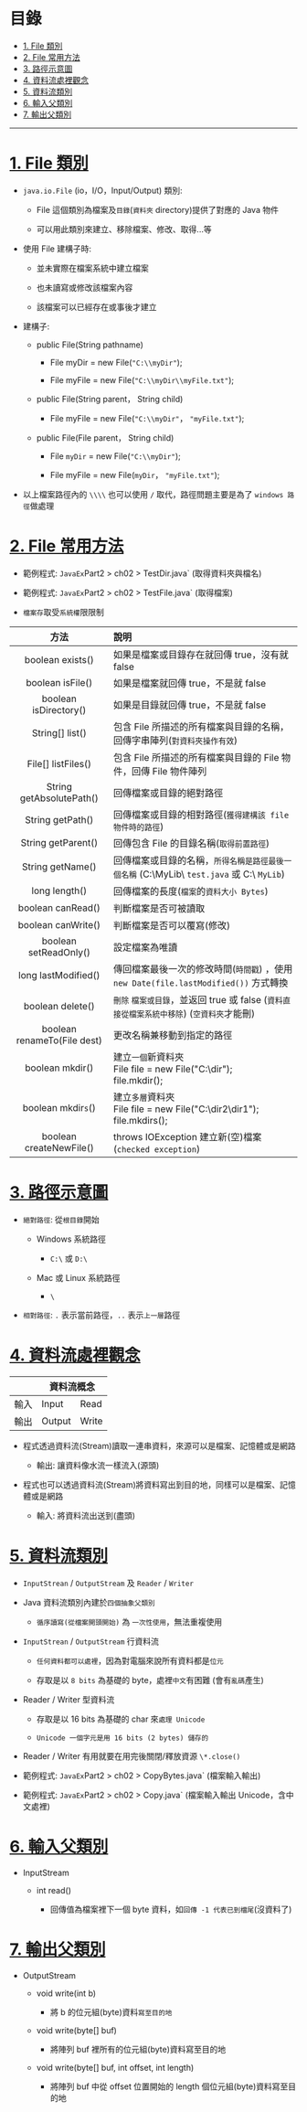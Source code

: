 <h1 id="top">目錄</h1>

- [1. File 類別](#s1)
- [2. File 常用方法](#s2)
- [3. 路徑示意圖](#s3)
- [4. 資料流處裡觀念](#s4)
- [5. 資料流類別](#s5)
- [6. 輸入父類別](#s6)
- [7. 輸出父類別](#s7)

---

# <a id='s1' class='md-title' href='#top'>1. File 類別</a>

- `java.io.File` (io，I/O，Input/Output) 類別:

  - File 這個類別為檔案及`目錄`(`資料夾` directory)提供了對應的 Java 物件

  - 可以用此類別來建立、移除檔案、修改、取得...等

- 使用 File 建構子時:

  - 並未實際在檔案系統中建立檔案

  - 也未讀寫或修改該檔案內容

  - 該檔案可以已經存在或事後才建立

- 建構子:

  - public File(String pathname)

    - File myDir = new File(`"C:\\myDir"`);

    - File myFile = new File(`"C:\\myDir\\myFile.txt"`);

  - public File(String parent， String child)

    - File myFile = new File(`"C:\\myDir"`， `"myFile.txt"`);

  - public File(File parent， String child)

    - File `myDir` = new File(`"C:\\myDir"`);

    - File myFile = new File(`myDir`， `"myFile.txt"`);

- 以上檔案路徑內的 `\\\\` 也可以使用 `/` 取代，路徑問題主要是為了 `windows 路徑`做處理

# <a id='s2' class='md-title' href='#top'>2. File 常用方法</a>

- 範例程式: `JavaEx`Part2 > ch02 > TestDir.java` (取得資料夾與檔名)

- 範例程式: `JavaEx`Part2 > ch02 > TestFile.java` (取得檔案)

- `檔案存`取受`系統權`限限制

<table>
<thead>
<tr>
<th style="text-align:center">方法</th>
<th style="text-align:left">說明</th>
</tr>
</thead>
<tbody>
<tr>
<td style="text-align:center">boolean exists()</td>
<td style="text-align:left">如果是檔案或目錄存在就回傳 true，沒有就 false</td>
</tr>
<tr>
<td style="text-align:center">boolean isFile()</td>
<td style="text-align:left">如果是檔案就回傳 true，不是就 false</td>
</tr>
<tr>
<td style="text-align:center">boolean isDirectory()</td>
<td style="text-align:left">如果是目錄就回傳 true，不是就 false</td>
</tr>
<tr>
<td style="text-align:center">String[] list()</td>
<td style="text-align:left">包含 File 所描述的所有檔案與目錄的名稱，回傳字串陣列(<code>對資料夾操作有效</code>)</td>
</tr>
<tr>
<td style="text-align:center">File[] listFiles()</td>
<td style="text-align:left">包含 File 所描述的所有檔案與目錄的 File 物件，回傳 File 物件陣列</td>
</tr>
<tr>
<td style="text-align:center">String getAbsolutePath()</td>
<td style="text-align:left">回傳檔案或目錄的絕對路徑</td>
</tr>
<tr>
<td style="text-align:center">String getPath()</td>
<td style="text-align:left">回傳檔案或目錄的相對路徑(<code>獲得建構該 file 物件時的路徑</code>)</td>
</tr>
<tr>
<td style="text-align:center">String getParent()</td>
<td style="text-align:left">回傳包含 File 的目錄名稱(<code>取得前置路徑</code>)</td>
</tr>
<tr>
<td style="text-align:center">String getName()</td>
<td style="text-align:left">回傳檔案或目錄的名稱，<code>所得名稱是路徑最後一個名稱</code> (C:\MyLib\ <code>test.java</code> 或 C:\ <code>MyLib</code>)</td>
</tr>
<tr>
<td style="text-align:center">long length()</td>
<td style="text-align:left">回傳檔案的長度(<code>檔案</code>的<code>資料大小 Bytes</code>)</td>
</tr>
<tr>
<td style="text-align:center">boolean canRead()</td>
<td style="text-align:left">判斷檔案是否可被讀取</td>
</tr>
<tr>
<td style="text-align:center">boolean canWrite()</td>
<td style="text-align:left">判斷檔案是否可以覆寫(修改)</td>
</tr>
<tr>
<td style="text-align:center">boolean setReadOnly()</td>
<td style="text-align:left">設定檔案為唯讀</td>
</tr>
<tr>
<td style="text-align:center">long lastModified()</td>
<td style="text-align:left">傳回檔案最後一次的修改時間(<code>時間戳</code>) ，使用 <code>new Date(file.lastModified())</code> 方式轉換</td>
</tr>
<tr>
<td style="text-align:center">boolean delete()</td>
<td style="text-align:left"><code>刪除</code> <code>檔案或目錄</code>，並返回 true 或 false (<code>資料直接從檔案系統中移除</code>) (<code>空資料夾</code>才能刪)</td>
</tr>
<tr>
<td style="text-align:center">boolean renameTo(File dest)</td>
<td style="text-align:left">更改名稱兼移動到指定的路徑</td>
</tr>
<tr>
<td style="text-align:center">boolean mkdir()</td>
<td style="text-align:left">建立<code>一個</code>新資料夾<br>File file = new File("C:\dir");<br>file.mkdir();</td>
</tr>
<tr>
<td style="text-align:center">boolean mkdir<code>s</code>()</td>
<td style="text-align:left">建立<code>多層</code>資料夾<br>File file = new File("C:\dir2\dir1");<br>file.mkdirs();</td>
</tr>
<tr>
<td style="text-align:center">boolean createNewFile()</td>
<td style="text-align:left">throws IOException 建立新(空)檔案(<code>checked exception</code>)</td>
</tr>
</tbody>
</table>

# <a id='s3' class='md-title' href='#top'>3. 路徑示意圖</a>

- `絕對路徑`: 從`根目錄`開始

  - Windows 系統路徑

    - `C:\` 或 `D:\`

  - Mac 或 Linux 系統路徑

    - `\`

- `相對路徑`: `.` 表示當前路徑，`..` 表示`上一層`路徑

# <a id='s4' class='md-title' href='#top'>4. 資料流處裡觀念</a>

<table>
<thead>
<tr>
<th></th>
<th colspan="2">資料流概念</th>
</tr>
</thead>
<tbody>
<tr>
<td>輸入</td>
<td>Input</td>
<td>Read</td>
</tr>
<tr>
<td>輸出</td>
<td>Output</td>
<td>Write</td>
</tr>
</tbody>
</table>

- 程式透過資料流(Stream)讀取一連串資料，來源可以是檔案、記憶體或是網路

  - 輸出: 讓資料像水流一樣流入(源頭)

- 程式也可以透過資料流(Stream)將資料寫出到目的地，同樣可以是檔案、記憶體或是網路

  - 輸入: 將資料流出送到(盡頭)

# <a id='s5' class='md-title' href='#top'>5. 資料流類別</a>

- `InputStrean` / `OutputStream` 及 `Reader` / `Writer`

- Java 資料流類別內建於`四個抽象父類別`

  - `循序讀寫(從檔案開頭開始)` 為 `一次性使用`，無法重複使用

- `InputStrean` / `OutputStream` 行資料流

  - `任何資料都可以處裡`，因為對電腦來說所有資料都是`位元`

  - 存取是以 `8 bits` 為基礎的 byte，處裡`中文`有困難 (會有`亂碼`產生)

- Reader / Writer 型資料流

  - 存取是以 16 bits 為基礎的 char 來`處理 Unicode`

  - `Unicode 一個字元是用 16 bits (2 bytes) 儲存的`

- Reader / Writer 有用就要在用完後關閉/釋放資源 `\*.close()`

- 範例程式: `JavaEx`Part2 > ch02 > CopyBytes.java` (檔案輸入輸出)

- 範例程式: `JavaEx`Part2 > ch02 > Copy.java` (檔案輸入輸出 Unicode，含中文處裡)

# <a id='s6' class='md-title' href='#top'>6. 輸入父類別</a>

- InputStream

  - int read()

    - 回傳值為檔案裡下一個 byte 資料，如`回傳 -1 代表已到檔尾`(沒資料了)

# <a id='s7' class='md-title' href='#top'>7. 輸出父類別</a>

- OutputStream

  - void write(int b)

    - 將 b 的位元組(byte)資料`寫至目的地`

  - void write(byte[] buf)

    - 將陣列 buf 裡所有的位元組(byte)資料寫至目的地

  - void write(byte[] buf, int offset, int length)

    - 將陣列 buf 中從 offset 位置開始的 length 個位元組(byte)資料寫至目的地
